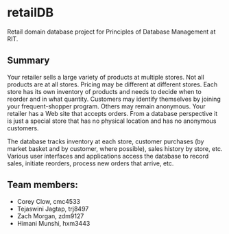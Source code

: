 # retailDB
Retail domain database project for Principles of Database Management at RIT.

## Summary
Your retailer sells a large variety of products at multiple stores. Not all products are at all stores. Pricing may be different at different stores. Each store has its own inventory of products and needs to decide when to reorder and in what quantity. Customers may identify themselves by joining your frequent-shopper program. Others may remain anonymous. Your retailer has a Web site that accepts orders. From a database perspective it is just a special store that has no physical location and has no anonymous customers.

The database tracks inventory at each store, customer purchases (by market basket and by customer, where possible), sales history by store, etc. Various user interfaces and applications access the database to record sales, initiate reorders, process new orders that arrive, etc.

## Team members:
* Corey Clow, cmc4533
* Tejaswini Jagtap, trj8497
* Zach Morgan, zdm9127
* Himani Munshi, hxm3443

